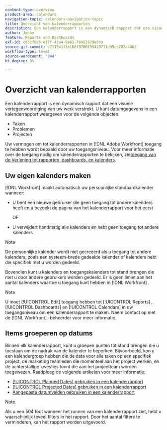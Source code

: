 ```yaml
---
content-type: overview
product-area: calendars
navigation-topic: calendars-navigation-topic
title: Overzicht van kalenderrapporten
description: Een kalenderrapport is een dynamisch rapport dat een visuele vertegenwoordiging van uw werk verstrekt. U kunt datuminformatie in een kalenderrapport weergeven voor taken, problemen en projecten.
author: Jenny
feature: Reports and Dashboards
exl-id: c65cf8ab-e37f-42a4-9a81-70962629e9ba
source-git-commit: c711541f3e166f9700195420711d95ce782a44b2
workflow-type: tm+mt
source-wordcount: '344'
ht-degree: 0%

---
```


# Overzicht van kalenderrapporten

<!-- Audited: 01/2024 -->

Een kalenderrapport is een dynamisch rapport dat een visuele vertegenwoordiging van uw werk verstrekt. U kunt datumgegevens in een kalenderrapport weergeven voor de volgende objecten:

* Taken
* Problemen
* Projecten

Uw vermogen om tot kalenderrapporten in [!DNL Adobe Workfront] toegang te hebben wordt bepaald door uw toegangsniveau. Voor meer informatie over de toegang nodig om kalenderrapporten te bekijken, zie [&#x200B; toegang van de Verlening tot rapporten, dashboards, en kalenders &#x200B;](../../../administration-and-setup/add-users/configure-and-grant-access/grant-access-reports-dashboards-calendars.md).

## Uw eigen kalenders maken

[!DNL Workfront] maakt automatisch uw persoonlijke standaardkalender wanneer:

* U bent een nieuwe gebruiker die geen toegang tot andere kalenders heeft en u bezoekt de pagina van het kalenderrapport voor het eerst

  OF

* U verwijdert handmatig alle kalenders en hebt geen toegang tot andere kalenders

>[!NOTE]
>
>De persoonlijke kalender wordt niet gecreeerd als u toegang tot andere kalenders, zoals een systeem-brede gedeelde kalender of kalenders hebt die specifiek met u worden gedeeld.

Bovendien kunt u kalenders en toegangskalenders tot stand brengen die met u door andere gebruikers worden gedeeld. Er is geen limiet aan het aantal kalenders waartoe u toegang kunt hebben in [!DNL Workfront] .

>[!NOTE]
>
>U moet [!UICONTROL Edit] toegang hebben tot [!UICONTROL Reports] , [!UICONTROL Dashboards] en [!UICONTROL Calendars] in uw toegangsniveau om een kalenderrapport te maken. Neem contact op met de [!DNL Workfront] -beheerder voor meer informatie.

## Items groeperen op datums

Binnen elk kalenderrapport, kunt u groepen punten tot stand brengen die u toestaan om de nadruk van de kalender te beperken. Bijvoorbeeld, kon u een kalendergroep hebben die de data voor alle taken op een specifiek project, de marketing teamleden die momenteel aan het project werken, en de achterstallige kwesties toont die aan het projectteam worden toegewezen. Raadpleeg de volgende artikelen voor meer informatie:

* [[!UICONTROL Planned Dates] gebruiken in een kalenderrapport](../../../reports-and-dashboards/reports/calendars/use-planned-dates.md)
* [[!UICONTROL Projected Dates] gebruiken in een kalenderrapport](../../../reports-and-dashboards/reports/calendars/use-projected-dates.md)
* [Aangepaste datumvelden gebruiken in een kalenderrapport](../../../reports-and-dashboards/reports/calendars/use-custom-dates.md)

>[!NOTE]
>
>Als u een 504 fout wanneer het runnen van een kalenderrapport ziet, hebt u waarschijnlijk teveel filters in het rapport. Door het aantal filters te verminderen, kan het rapport worden uitgevoerd.
